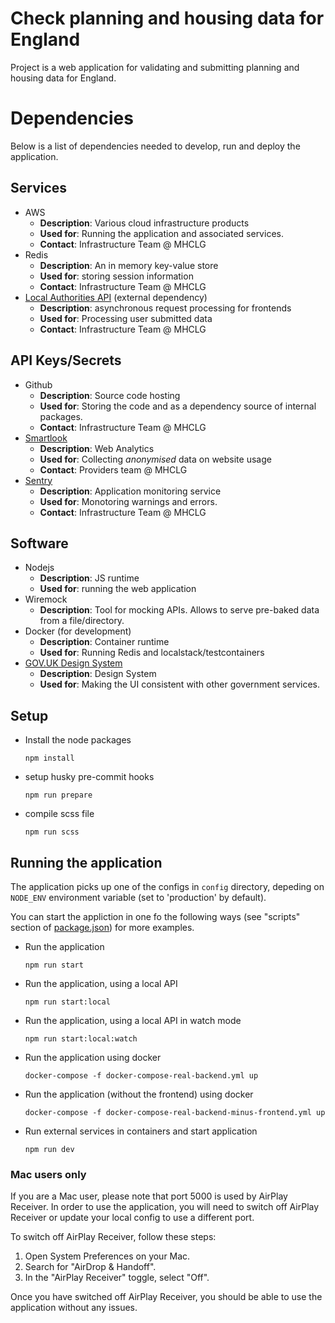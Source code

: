 # Check planning and housing data for England

Project is a web application for validating and submitting planning and housing data for England.

# Dependencies

Below is a list of dependencies needed to develop, run and deploy the application.

<!-- TEMPLATE -->
<!--div class="" data-type="Dependency">
  Dependencies have the following format:
  <pre>
  - Dependency Name : string
    - Description: string // a sentence or two
    - Used for: string    // a sentence or two
    - Contact: string?     // email or username or full name of person responsible
  </pre>
</div -->

## Services

- AWS
    - **Description**: Various cloud infrastructure products
    - **Used for**: Running the application and associated services.
    - **Contact**: Infrastructure Team @ MHCLG
- Redis
    - **Description**: An in memory key-value store
    - **Used for**: storing session information
    - **Contact**: Infrastructure Team @ MHCLG
- [Local Authorities API](https://github.com/digital-land/async-request-backend) (external dependency)
    - **Description**: asynchronous request processing for frontends
    - **Used for**: Processing user submitted data 
    - **Contact**: Infrastructure Team @ MHCLG

## API Keys/Secrets

- Github
    - **Description**: Source code hosting
    - **Used for**: Storing the code and as a dependency source of internal packages.
    - **Contact**: Infrastructure Team @ MHCLG
- [Smartlook](https://smartlook.com)
    - **Description**: Web Analytics
    - **Used for**: Collecting _anonymised_ data on website usage
    - **Contact**: Providers team @ MHCLG
- [Sentry](https://sentry.io)
    - **Description**: Application monitoring service
    - **Used for**: Monotoring warnings and errors.
    - **Contact**: Infrastructure Team @ MHCLG

## Software

- Nodejs
    - **Description**: JS runtime
    - **Used for**: running the web application
- Wiremock
    - **Description**: Tool for mocking APIs. Allows to serve pre-baked data from a file/directory.
- Docker (for development)
    - **Description**: Container runtime
    - **Used for**: Running Redis and localstack/testcontainers
- [GOV.UK Design System](https://design-system.service.gov.uk/)
    - **Description**: Design System
    - **Used for**: Making the UI consistent with other government services.

## Setup

- Install the node packages
    ```
    npm install
    ``` 
- setup husky pre-commit hooks
    ```
    npm run prepare
    ```
- compile scss file
    ```
    npm run scss
    ```

## Running the application

The application picks up one of the configs in `config` directory, 
depeding on `NODE_ENV` environment variable (set to 'production' by default).

You can start the appliction in one fo the following ways (see "scripts" section
of [package.json](package.json)) for more examples.

- Run the application
    ```
    npm run start
    ```
- Run the application, using a local API
    ```
    npm run start:local
    ```
- Run the application, using a local API in watch mode
    ```
    npm run start:local:watch
    ```
- Run the application using docker
    ```
    docker-compose -f docker-compose-real-backend.yml up
    ```
- Run the application (without the frontend) using docker
    ```
    docker-compose -f docker-compose-real-backend-minus-frontend.yml up
    ```
- Run external services in containers and start application
    ```
    npm run dev
    ```

### Mac users only

If you are a Mac user, please note that port 5000 is used by AirPlay Receiver. In order to use the application, you will need to switch off AirPlay Receiver
or update your local config to use a different port.

To switch off AirPlay Receiver, follow these steps:
1. Open System Preferences on your Mac.
2. Search for "AirDrop & Handoff".
3. In the "AirPlay Receiver" toggle, select "Off".

Once you have switched off AirPlay Receiver, you should be able to use the application without any issues.
